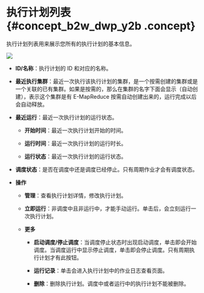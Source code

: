 # 执行计划列表 {#concept_b2w_dwp_y2b .concept}

执行计划列表用来展示您所有的执行计划的基本信息。

![](http://static-aliyun-doc.oss-cn-hangzhou.aliyuncs.com/assets/img/17879/154157863410569_zh-CN.jpg)

-   **ID/名称**：执行计划的 ID 和对应的名称。

-   **最近执行集群**：最近一次执行该执行计划的集群，是一个按需创建的集群或是一个关联的已有集群。如果是按需的，那么在集群的名字下面会显示（自动创建），表示这个集群是有 E-MapReduce 按需自动创建出来的，运行完成以后会自动释放。

-   **最近运行**：最近一次执行计划的运行状态。

    -   **开始时间**：最近一次执行计划开始的时间。

    -   **运行时间**：最近一次执行计划的运行时长。

    -   **运行状态**：最近一次执行计划的运行状态。

-   **调度状态**：是否在调度中还是调度已经停止。只有周期作业才会有调度状态。

-   **操作**

    -   **管理**：查看执行计划详情，修改执行计划。
    -   **立即运行**：非调度中且非运行中，才能手动运行。单击后，会立刻运行一次执行计划。

    -   **更多**

        -   **启动调度/停止调度**：当调度停止状态时出现启动调度，单击即会开始调度。当调度运行中显示停止调度，单击即会停止调度。只有周期执行计划才有此按钮。
        -   **运行记录**：单击会进入执行计划中的作业日志查看页面。

        -   **删除**：删除执行计划。调度中或者运行中的执行计划不能被删除。


